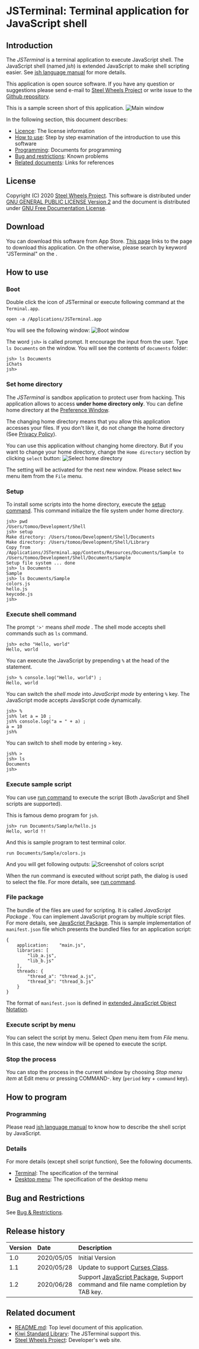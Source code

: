 # JSTerminal: Terminal application for JavaScript shell

## Introduction
The *JSTerminal* is a terminal application to execute JavaScript shell.
The JavaScript shell (named *jsh*) is extended JavaScript to make shell scripting easier. See [jsh language manual](https://github.com/steelwheels/JSTools/blob/master/Document/jsh-lang.md) for more details.

This application is open source software.
If you have any question or suggestions please send e-mail to [Steel Wheels Project](mailto:steel.wheels.project@gmail.com) or write issue to the [Github repository](https://github.com/steelwheels/JSTerminal).

This is a sample screen short of this application.
![Main window](./Images/main-screenshot.png)

In the following section, this document describes:
* [Licence](#License): The license information
* [How to use](#How): Step by step examination of the introduction to use this software
* [Programming](#Programming): Documents for programming
* [Bug and restrictions](#Bug): Known problems
* [Related documents](#Related): Links for references

## License
Copyright (C) 2020 [Steel Wheels Project](https://github.com/steelwheels).
This software is distributed under [GNU GENERAL PUBLIC LICENSE Version 2](https://www.gnu.org/licenses/old-licenses/gpl-2.0.html) and the document is distributed under [GNU Free Documentation License](https://www.gnu.org/licenses/fdl-1.3.en.html).

## Download
You can download this software from App Store.
[This page](https://apps.apple.com/jp/app/jsterminal/id1511276015?mt=12) links to the page to download this application.
On the otherwise, please search by keyword "JSTerminal" on the .

## How to use
### Boot
Double click the icon of JSTerminal or execute following command at the `Terminal.app`.
````
open -a /Applications/JSTerminal.app
````
You will see the following window:
![Boot window](./Images/boot-window.png)

The word `jsh>` is called prompt. It encourage the input from the user.
Type `ls Documents` on the window. You will see the contents of `documents` folder:
````
jsh> ls Documents
iChats
jsh>
````

### Set home directory
The *JSTerminal* is sandbox application to protect user from hacking.
This application allows to access __under home directory only__.
You can define home directory at the [Preference Window](#Preference).

The changing home directory means that you allow this application accesses your files. If you don't like it, do not change the home directory (See [Privacy Policy](https://github.com/steelwheels/JSTerminal/blob/master/Documents/PrivacyPolicy.txt)).

You can use this application without changing home directory.
But if you want to change your home directory, change the `Home directory` section by clicking `select` button:
![Select home directory](./Images/preference-homedir.png)

The setting will be activated for the next new window.
Please select `New` menu item from the `File` menu.

### Setup
To install some scripts into the home directory, execute the [setup command](https://github.com/steelwheels/JSTools/blob/master/Document/builtins/setup-man.md). This command initialize the file system under home directory.
````
jsh> pwd
/Users/tomoo/Development/Shell
jsh> setup
Make directory: /Users/tomoo/Development/Shell/Documents
Make directory: /Users/tomoo/Development/Shell/Library
Copy from /Applications/JSTerminal.app/Contents/Resources/Documents/Sample to /Users/tomoo/Development/Shell/Documents/Sample
Setup file system ... done
jsh> ls Documents
Sample
jsh> ls Documents/Sample
colors.js
hello.js
keycode.js
jsh>
````

### Execute shell command
The prompt `'>'` means *shell mode* .
The shell mode accepts shell commands such as `ls` command.
````
jsh> echo "Hello, world"
Hello, world
````
You can execute the JavaScript by prepending `%` at the head of the statement.
````
jsh> % console.log("Hello, world") ;
Hello, world
````
You can switch the *shell mode* into *JavaScript mode* by entering `%` key. The JavaScript mode accepts JavaScript code dynamically.
````
jsh> %
jsh% let a = 10 ;
jsh% console.log("a = " + a) ;
a = 10
jsh%
````
You can switch to shell mode by entering `>` key.
````
jsh% >
jsh> ls
Documents
jsh>
````

### Execute sample script
You can use [run command](https://github.com/steelwheels/JSTools/blob/master/Document/builtins/run-man.md) to execute the script (Both JavaScript and Shell scripts are supported).

This is famous demo program for `jsh`.
````
jsh> run Documents/Sample/hello.js
Hello, world !!
````
And this is sample program to test terminal color.
````
run Documents/Sample/colors.js
````
And you will get following outputs:
![Screenshot of colors script](./Images/script-colors.png)

When the run command is executed without script path, the dialog is used to select the file.
For more details, see [run command](https://github.com/steelwheels/JSTools/blob/master/Document/builtins/run-man.md).

### File package
The bundle of the files are used for scripting. It is called _JavaScript Package_ . You can implement JavaScript program by multiple script files.
For more details, see [JavaScript Package](https://github.com/steelwheels/JSTools/blob/master/Document/jspkg.md).
This is sample implementation of `manifest.json` file which presents the bundled files for an application script:
````
{
	application:	"main.js",
	libraries: [
		"lib_a.js",
		"lib_b.js"
	],
	threads: {
		"thread_a": "thread_a.js",
		"thread_b": "thread_b.js"
	}
}
````
The format of `manifest.json` is defined in [extended JavaScript Object Notation](https://github.com/steelwheels/KiwiScript/blob/master/KiwiLibrary/Document/Data/object-notation.md).


### Execute script by menu
You can select the script by menu. Select *Open* menu item from *File* menu. In this case, the new window will be opened to execute the script.

### Stop the process
You can stop the process in the current window by choosing
_Stop menu item_ at Edit menu or pressing COMMAND-. key (`period` key + `command` key).

## How to program
### Programming
Please read [jsh language manual](https://github.com/steelwheels/JSTools/blob/master/Document/jsh-lang.md) to know how to describe the shell script by JavaScript.

### Details
For more details (except shell script function), See the following documents.
* [Terminal](https://github.com/steelwheels/JSTerminal/blob/master/Documents/Terminal.md): The specification of the terminal
* [Desktop menu](https://github.com/steelwheels/JSTerminal/blob/master/Documents/DesktopMenu.md): The specification of the desktop menu

## Bug and Restrictions
See [Bug & Restrictions](https://github.com/steelwheels/JSTerminal/blob/master/Documents/Restrictions.md).

## Release history
|Version        |Date		|Description            |
|:--            |:--		|:--                    |
|1.0            |2020/05/05	|Initial Version        |
|1.1            |2020/05/28	|Update to support [Curses Class](https://github.com/steelwheels/KiwiScript/blob/master/KiwiLibrary/Document/Class/Curses.md). |
|1.2            |2020/06/28	| Support [JavaScript Package](https://github.com/steelwheels/JSTools/blob/master/Document/jspkg.md), Support command and file name completion by TAB key. |

## Related document
* [README.md](https://github.com/steelwheels/JSTerminal): Top level document of this application.
* [Kiwi Standard Library](https://github.com/steelwheels/KiwiScript/blob/master/KiwiLibrary/Document/Library.md): The JSTerminal support this.
* [Steel Wheels Project](http://steelwheels.github.io): Developer's web site.
